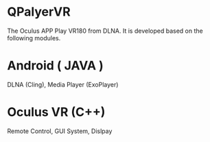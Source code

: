 # QPalyerVR

The Oculus APP Play VR180 from DLNA. It is developed based on the following modules.

# Android ( JAVA )

DLNA (Cling), Media Player (ExoPlayer) 

# Oculus VR (C++)
Remote Control, GUI System, Dislpay

